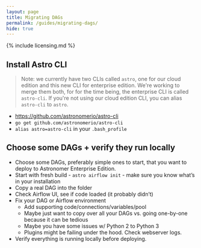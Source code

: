 ```yaml
---
layout: page
title: Migrating DAGs
permalink: /guides/migrating-dags/
hide: true
---
```


{% include licensing.md %}

## Install Astro CLI

> Note: we currently have two CLIs called `astro`, one for our cloud
edition and this new CLI for enterprise edition. We're working to merge
them both, for for the time being, the enterprise CLI is called
`astro-cli`. If you're not using our cloud edition CLI, you can alias
`astro-cli` to `astro`.

* https://github.com/astronomerio/astro-cli
* `go get github.com/astronomerio/astro-cli`
* `alias astro=astro-cli` in your `.bash_profile`

## Choose some DAGs + verify they run locally

* Choose some DAGs, preferably simple ones to start,
  that you want to deploy to Astronomer Enterprise Edition.
* Start with fresh build - `astro airflow init` - make sure you know what’s in your installation
* Copy a real DAG into the folder
* Check Airflow UI, see if code loaded (it probably didn’t)
* Fix your DAG or Airflow environment
  * Add supporting code/connections/variables/pool
  * Maybe just want to copy over all your DAGs vs. going one-by-one because it can be tedious
  * Maybe you have some issues w/ Python 2 to Python 3
  * Plugins might be failing under the hood. Check webserver logs.
* Verify everything is running locally before deploying.
